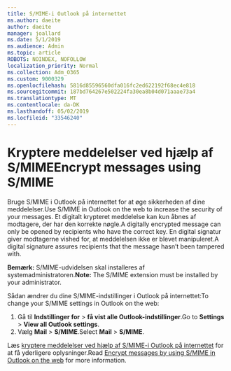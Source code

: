 ```yaml
---
title: S/MIME-i Outlook på internettet
ms.author: daeite
author: daeite
manager: joallard
ms.date: 5/1/2019
ms.audience: Admin
ms.topic: article
ROBOTS: NOINDEX, NOFOLLOW
localization_priority: Normal
ms.collection: Adm_O365
ms.custom: 9000329
ms.openlocfilehash: 5816d85596560dfa016fc2ed622192f68ec4e818
ms.sourcegitcommit: 187bd764267e502224fa30ea8b04d071aaae73a4
ms.translationtype: MT
ms.contentlocale: da-DK
ms.lasthandoff: 05/02/2019
ms.locfileid: "33546240"
---
```

# <a name="encrypt-messages-using-smime"></a><span data-ttu-id="e9675-102">Kryptere meddelelser ved hjælp af S/MIME</span><span class="sxs-lookup"><span data-stu-id="e9675-102">Encrypt messages using S/MIME</span></span>

<span data-ttu-id="e9675-103">Bruge S/MIME i Outlook på internettet for at øge sikkerheden af dine meddelelser.</span><span class="sxs-lookup"><span data-stu-id="e9675-103">Use S/MIME in Outlook on the web to increase the security of your messages.</span></span> <span data-ttu-id="e9675-104">Et digitalt krypteret meddelelse kan kun åbnes af modtagere, der har den korrekte nøgle.</span><span class="sxs-lookup"><span data-stu-id="e9675-104">A digitally encrypted message can only be opened by recipients who have the correct key.</span></span> <span data-ttu-id="e9675-105">En digital signatur giver modtagerne vished for, at meddelelsen ikke er blevet manipuleret.</span><span class="sxs-lookup"><span data-stu-id="e9675-105">A digital signature assures recipients that the message hasn’t been tampered with.</span></span>

<span data-ttu-id="e9675-106">**Bemærk:** S/MIME-udvidelsen skal installeres af systemadministratoren.</span><span class="sxs-lookup"><span data-stu-id="e9675-106">**Note:** The S/MIME extension must be installed by your administrator.</span></span>

<span data-ttu-id="e9675-107">Sådan ændrer du dine S/MIME-indstillinger i Outlook på internettet:</span><span class="sxs-lookup"><span data-stu-id="e9675-107">To change your S/MIME settings in Outlook on the web:</span></span>

1. <span data-ttu-id="e9675-108">Gå til **Indstillinger for** > **få vist alle Outlook-indstillinger**.</span><span class="sxs-lookup"><span data-stu-id="e9675-108">Go to **Settings** > **View all Outlook settings**.</span></span>
2. <span data-ttu-id="e9675-109">Vælg **Mail** > **S/MIME**.</span><span class="sxs-lookup"><span data-stu-id="e9675-109">Select **Mail** > **S/MIME**.</span></span>

<span data-ttu-id="e9675-110">Læs [kryptere meddelelser ved hjælp af S/MIME-i Outlook på internettet](https://support.office.com/article/878c79fc-7088-4b39-966f-14512658f480) for at få yderligere oplysninger.</span><span class="sxs-lookup"><span data-stu-id="e9675-110">Read [Encrypt messages by using S/MIME in Outlook on the web](https://support.office.com/article/878c79fc-7088-4b39-966f-14512658f480) for more information.</span></span>